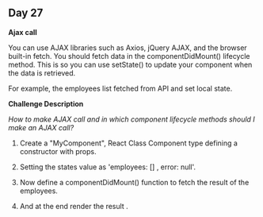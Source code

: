 ## Day 27

**Ajax call**

You can use AJAX libraries such as Axios, jQuery AJAX, and the browser
built-in fetch. You should fetch data in the componentDidMount()
lifecycle method. This is so you can use setState() to update your
component when the data is retrieved.

For example, the employees list fetched from API and set local state.


**Challenge Description**

*How to make AJAX call and in which component lifecycle 
methods should I make an AJAX call?*

1. Create a "MyComponent", React Class Component type defining a constructor with props.

2. Setting the states value as  'employees: []  ,  error: null'.

3. Now define a componentDidMount() function to fetch the result of the employees.

4. And at the end render the result .
